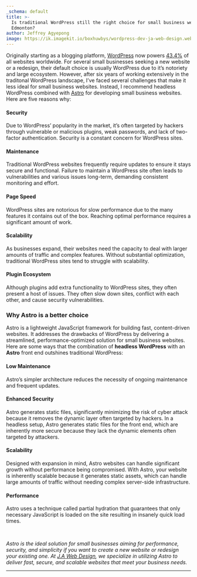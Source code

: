 ```yaml
---
_schema: default
title: >-
  Is traditional WordPress still the right choice for small business websites in
  Edmonton?
author: Jeffrey Agyepong
image: https://ik.imagekit.io/boxhuwbys/wordpress-dev-ja-web-design.webp
---
```

Originally starting as a blogging platform, <a href="https://wordpress.org/" target="_blank" rel="noopener">WordPress</a> now powers <a href="https://www.wpzoom.com/blog/wordpress-statistics/" target="_blank" rel="noopener">43.4%</a> of all websites worldwide. For several small businesses seeking a new website or a redesign, their default choice is usually WordPress due to it’s notoriety and large ecosystem. However, after six years of working extensively in the traditonal WordPress landscape, I’ve faced several challenges that make it less ideal for small business websites. Instead, I recommend headless WordPress combined with <a href="https://astro.build/" target="_blank" rel="noopener">Astro</a> for developing small business websites. Here are five reasons why:

#### Security

Due to WordPress’ popularity in the market, it’s often targeted by hackers through vulnerable or malicious plugins, weak passwords, and lack of two-factor authentication. Security is a constant concern for WordPress sites.

#### Maintenance

Traditional WordPress websites frequently require updates to ensure it stays secure and functional. Failure to maintain a WordPress site often leads to vulnerabilities and various issues long-term, demanding consistent monitoring and effort.

#### Page Speed

WordPress sites are notorious for slow performance due to the many features it contains out of the box. Reaching optimal performance requires a significant amount of work.

#### Scalability

As businesses expand, their websites need the capacity to deal with larger amounts of traffic and complex features. Without substantial optimization, traditional WordPress sites tend to struggle with scalability.

#### Plugin Ecosystem

Although plugins add extra functionality to WordPress sites, they often present a host of issues. They often slow down sites, conflict with each other, and cause security vulnerabilities.

### Why Astro is a better choice

Astro is a lightweight JavaScript framework for building fast, content-driven websites. It addresses the drawbacks of WordPress by delivering a streamlined, performance-optimized solution for small business websites. Here are some ways that the combination of **headless WordPress** with an **Astro** front end outshines traditional WordPress:

#### Low Maintenance

Astro’s simpler architecture reduces the necessity of ongoing maintenance and frequent updates.

#### Enhanced Security

Astro generates static files, significantly minimizing the risk of cyber attack because it removes the dynamic layer often targeted by hackers. In a headless setup, Astro generates static files for the front end, which are inherently more secure because they lack the dynamic elements often targeted by attackers.

#### Scalability

Designed with expansion in mind, Astro websites can handle significant growth without performance being compromised. With Astro, your website is inherently scalable because it generates static assets, which can handle large amounts of traffic without needing complex server-side infrastructure.

#### Performance

Astro uses a technique called partial hydration that guarantees that only necessary JavaScript is loaded on the site resulting in insanely quick load times.

&nbsp;

*Astro is the ideal solution for small businesses aiming for performance, security, and simplicity if you want to create a new website or redesign your existing one. At* <a href="https://jawebdesign.ca/services/web-development-design" title="Web Design Services Page" target="_blank" rel="noopener"><em>J.A Web Design</em></a>*, we specialize in utilizing Astro to deliver fast, secure, and scalable websites that meet your business needs.*

---